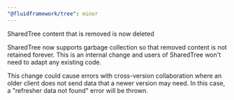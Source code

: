 ```yaml
---
"@fluidframework/tree": minor
---
```


SharedTree content that is removed is now deleted

SharedTree now supports garbage collection so that removed content is not retained forever.
This is an internal change and users of SharedTree won't need to adapt any existing code.

This change could cause errors with cross-version collaboration where an older client does not send data that a newer
version may need. In this case, a "refresher data not found" error will be thrown.
